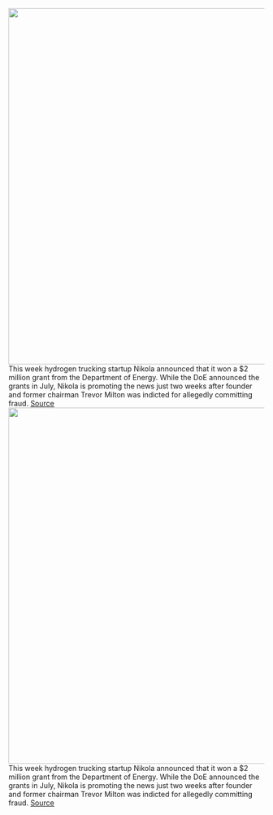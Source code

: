 <img src='https://cdn.vox-cdn.com/thumbor/fspN5IqFak0vokL-KXKMjIeQLBM=/0x0:3840x2160/1200x800/filters:focal(1613x773:2227x1387)/cdn.vox-cdn.com/uploads/chorus_image/image/69715642/nikola_tre2.0.jpg' width='700px' /><br/>
This week hydrogen trucking startup Nikola announced that it won a $2 million grant from the Department of Energy. While the DoE announced the grants in July, Nikola is promoting the news just two weeks after founder and former chairman Trevor Milton was indicted for allegedly committing fraud.
<a href='https://www.theverge.com/2021/8/12/22621530/nikola-doe-grant-hydrogen-fueling-autonomous-biden-granholm'> Source <a/><img src='https://cdn.vox-cdn.com/thumbor/fspN5IqFak0vokL-KXKMjIeQLBM=/0x0:3840x2160/1200x800/filters:focal(1613x773:2227x1387)/cdn.vox-cdn.com/uploads/chorus_image/image/69715642/nikola_tre2.0.jpg' width='700px' /><br/>
This week hydrogen trucking startup Nikola announced that it won a $2 million grant from the Department of Energy. While the DoE announced the grants in July, Nikola is promoting the news just two weeks after founder and former chairman Trevor Milton was indicted for allegedly committing fraud.
<a href='https://www.theverge.com/2021/8/12/22621530/nikola-doe-grant-hydrogen-fueling-autonomous-biden-granholm'> Source <a/>